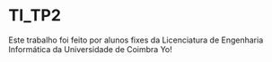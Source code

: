 # TI_TP2
Este trabalho foi feito por alunos fixes da Licenciatura de Engenharia Informática da Universidade de Coimbra
Yo!
